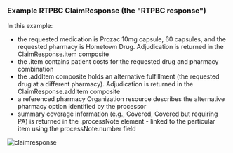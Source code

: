 <h3 id="example-rtpbc-claimresponse-the-rtpbc-response-">Example RTPBC ClaimResponse (the &quot;RTPBC response&quot;)</h3>
<p>In this example:</p>
<ul>
<li>the requested medication is Prozac 10mg capsule, 60 capsules, and the requested pharmacy is Hometown Drug. Adjudication is returned in the ClaimResponse.item composite</li>
<li>the .item contains patient costs for the requested drug and pharmacy combination</li>
<li>the .addItem composite holds an alternative fulfillment (the requested drug at a different pharmacy). Adjudication is returned in the ClaimResponse.addItem composite</li>
<li>a referenced pharmacy Organization resource describes the alternative pharmacy option identified by the processor</li>
<li>summary coverage information (e.g., Covered, Covered but requiring PA) is returned in the .processNote element - linked to the particular item using the processNote.number field</li>
</ul>
<div><img src="rtpbc-claim-response-03.png" alt="claimresponse"></div>